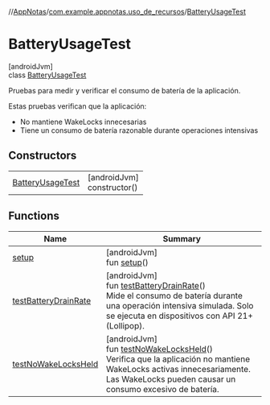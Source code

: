 //[AppNotas](../../../index.md)/[com.example.appnotas.uso_de_recursos](../index.md)/[BatteryUsageTest](index.md)

# BatteryUsageTest

[androidJvm]\
class [BatteryUsageTest](index.md)

Pruebas para medir y verificar el consumo de batería de la aplicación.

Estas pruebas verifican que la aplicación:

- 
   No mantiene WakeLocks innecesarias
- 
   Tiene un consumo de batería razonable durante operaciones intensivas

## Constructors

| | |
|---|---|
| [BatteryUsageTest](-battery-usage-test.md) | [androidJvm]<br>constructor() |

## Functions

| Name | Summary |
|---|---|
| [setup](setup.md) | [androidJvm]<br>fun [setup](setup.md)() |
| [testBatteryDrainRate](test-battery-drain-rate.md) | [androidJvm]<br>fun [testBatteryDrainRate](test-battery-drain-rate.md)()<br>Mide el consumo de batería durante una operación intensiva simulada. Solo se ejecuta en dispositivos con API 21+ (Lollipop). |
| [testNoWakeLocksHeld](test-no-wake-locks-held.md) | [androidJvm]<br>fun [testNoWakeLocksHeld](test-no-wake-locks-held.md)()<br>Verifica que la aplicación no mantiene WakeLocks activas innecesariamente. Las WakeLocks pueden causar un consumo excesivo de batería. |
